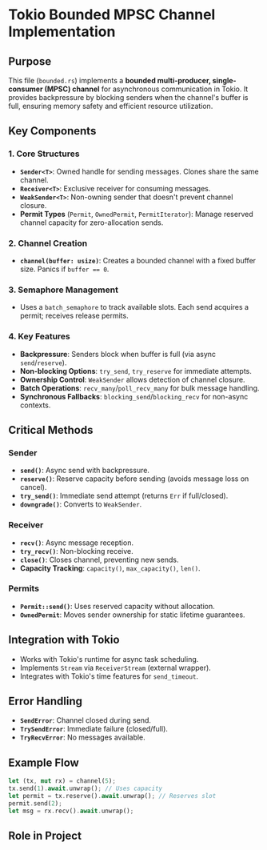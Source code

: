 # Tokio Bounded MPSC Channel Implementation

## Purpose
This file (`bounded.rs`) implements a **bounded multi-producer, single-consumer (MPSC) channel** for asynchronous communication in Tokio. It provides backpressure by blocking senders when the channel's buffer is full, ensuring memory safety and efficient resource utilization.

## Key Components

### 1. Core Structures
- **`Sender<T>`**: Owned handle for sending messages. Clones share the same channel.
- **`Receiver<T>`**: Exclusive receiver for consuming messages.
- **`WeakSender<T>`**: Non-owning sender that doesn't prevent channel closure.
- **Permit Types** (`Permit`, `OwnedPermit`, `PermitIterator`): Manage reserved channel capacity for zero-allocation sends.

### 2. Channel Creation
- **`channel(buffer: usize)`**: Creates a bounded channel with a fixed buffer size. Panics if `buffer == 0`.

### 3. Semaphore Management
- Uses a `batch_semaphore` to track available slots. Each send acquires a permit; receives release permits.

### 4. Key Features
- **Backpressure**: Senders block when buffer is full (via async `send`/`reserve`).
- **Non-blocking Options**: `try_send`, `try_reserve` for immediate attempts.
- **Ownership Control**: `WeakSender` allows detection of channel closure.
- **Batch Operations**: `recv_many`/`poll_recv_many` for bulk message handling.
- **Synchronous Fallbacks**: `blocking_send`/`blocking_recv` for non-async contexts.

## Critical Methods

### Sender
- **`send()`**: Async send with backpressure.
- **`reserve()`**: Reserve capacity before sending (avoids message loss on cancel).
- **`try_send()`**: Immediate send attempt (returns `Err` if full/closed).
- **`downgrade()`**: Converts to `WeakSender`.

### Receiver
- **`recv()`**: Async message reception.
- **`try_recv()`**: Non-blocking receive.
- **`close()`**: Closes channel, preventing new sends.
- **Capacity Tracking**: `capacity()`, `max_capacity()`, `len()`.

### Permits
- **`Permit::send()`**: Uses reserved capacity without allocation.
- **`OwnedPermit`**: Moves sender ownership for static lifetime guarantees.

## Integration with Tokio
- Works with Tokio's runtime for async task scheduling.
- Implements `Stream` via `ReceiverStream` (external wrapper).
- Integrates with Tokio's time features for `send_timeout`.

## Error Handling
- **`SendError`**: Channel closed during send.
- **`TrySendError`**: Immediate failure (closed/full).
- **`TryRecvError`**: No messages available.

## Example Flow
```rust
let (tx, mut rx) = channel(5);
tx.send(1).await.unwrap(); // Uses capacity
let permit = tx.reserve().await.unwrap(); // Reserves slot
permit.send(2);
let msg = rx.recv().await.unwrap();
```

## Role in Project
